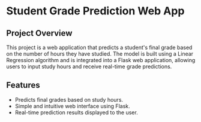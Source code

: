 # Student Grade Prediction Web App

## Project Overview
This project is a web application that predicts a student's final grade based on the number of hours they have studied. The model is built using a Linear Regression algorithm and is integrated into a Flask web application, allowing users to input study hours and receive real-time grade predictions.

## Features
- Predicts final grades based on study hours.
- Simple and intuitive web interface using Flask.
- Real-time prediction results displayed to the user.
